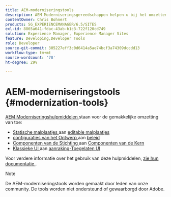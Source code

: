 ```yaml
---
title: AEM-moderniseringstools
description: AEM Moderniseringsgereedschappen helpen u bij het omzetten van uw oude AEM naar de nieuwste technologie
contentOwner: Chris Bohnert
products: SG_EXPERIENCEMANAGER/6.5/SITES
exl-id: 8865a641-fdac-43ab-b1c3-722f120cd749
solution: Experience Manager, Experience Manager Sites
feature: Developing,Developer Tools
role: Developer
source-git-commit: 305227eff3c0d6414a5ae74bcf3a74309dccdd13
workflow-type: tm+mt
source-wordcount: '78'
ht-degree: 29%

---
```


# AEM-moderniseringstools {#modernization-tools}

[ AEM Moderniseringshulpmiddelen ](https://opensource.adobe.com/aem-modernize-tools/) staan voor de gemakkelijke omzetting van toe:

* [ Statische malplaatjes ](page-templates-static.md) aan [ editable malplaatjes ](page-templates-editable.md)
* [ configuraties van het Ontwerp ](page-templates-static.md) aan [ beleid ](page-templates-editable.md)
* [ Componenten van de Stichting ](/help/sites-authoring/default-components-foundation.md) aan [ Componenten van de Kern ](https://experienceleague.adobe.com/docs/experience-manager-core-components/using/introduction.html?lang=nl-NL)
* [ Klassieke UI ](website.md) aan [ aanraking-Toegelaten UI ](touch-ui-concepts.md)

Voor verdere informatie over het gebruik van deze hulpmiddelen, [ zie hun documentatie ](https://opensource.adobe.com/aem-modernize-tools/).

>[!NOTE]
>
>De AEM-moderniseringstools worden gemaakt door leden van onze community. De tools worden niet ondersteund of gewaarborgd door Adobe.
